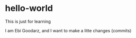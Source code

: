 # hello-world
This is just for learning

I am Ebi Goodarz, and I want to make a litte changes (commits)

